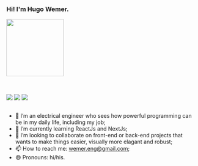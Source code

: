 ### Hi! I'm Hugo Wemer.

<div>
  <a href="https://github.com/hugo-wemer"></a>

  <img height="150em" src="https://github-readme-stats.vercel.app/api/top-langs/?username=hugo-wemer&layout=compact&langs_count=7&theme=vue-dark"/>
</div>

  ##
  
  <div></br>
    <a href="https://instagram.com/wemerhugo" target="_blank"><img src="https://img.shields.io/badge/-Instagram-%233da379?style=for-the-badge&logo=instagram&logoColor=white" target="_blank"></a>
  <a href = "mailto:wemer.eng@gmail.com"><img src="https://img.shields.io/badge/-Gmail-3572a5?style=for-the-badge&logo=gmail&logoColor=white" target="_blank"></a>
  <a href="https://www.linkedin.com/in/hugo-wemer-961575145" target="_blank"><img src="https://img.shields.io/badge/-LinkedIn-273849?style=for-the-badge&logo=linkedin&logoColor=white" target="_blank"></a> 
  </div>
  
  ##
  
- 🔭 I’m an electrical engineer who sees how powerful programming can be in my daily life, including my job;
- 🌱 I’m currently learning ReactJs and NextJs;
- 👯 I’m looking to collaborate on front-end or back-end projects that wants to make things easier, visually more elagant and robust;
- 📫 How to reach me: wemer.eng@gmail.com;
- 😄 Pronouns: hi/his.

